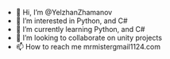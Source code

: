 - 👋 Hi, I’m @YelzhanZhamanov
- 👀 I’m interested in Python, and C#
- 🌱 I’m currently learning Python, and C#
- 💞️ I’m looking to collaborate on unity projects
- 📫 How to reach me mrmistergmail1124.com

<!---
YelzhanZhamanov/YelzhanZhamanov is a ✨ special ✨ repository because its `README.md` (this file) appears on your GitHub profile.
You can click the Preview link to take a look at your changes.
--->
